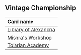 ## Vintage Championship

| Card name |
| :-------- |
| [Library of Alexandria](https://github.com/mtgenius/uncube/raw/main/cards/vintage-championship/library-of-alexandria.png) |
| [Mishra's Workshop](https://github.com/mtgenius/uncube/raw/main/cards/vintage-championship/mishras-workshop.png) |
| [Tolarian Academy](https://github.com/mtgenius/uncube/raw/main/cards/vintage-championship/tolarian-academy.png) |
